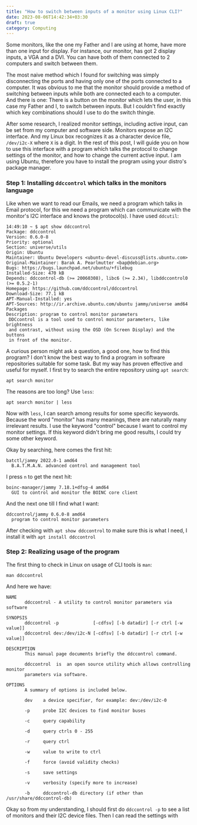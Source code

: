 ```yaml
---
title: "How to switch between inputs of a monitor using Linux CLI?"
date: 2023-08-06T14:42:34+03:30
draft: true
category: Computing
---
```


Some monitors, like the one my Father and I are using at home, have more than one input for display. For instance, our monitor, has got 2 display inputs, a VGA and a DVI. You can have both of them connected to 2 computers and switch between them.

The most naive method which I found for switching was simply disconnecting the ports and having only one of the ports connected to a computer. It was obvious to me that the monitor should provide a method of switching between inputs while both are connected each to a computer. And there is one: There is a button on the monitor which lets the user, in this case my Father and I, to switch between inputs. But I couldn't find exactly which key combinations should I use to do the switch thingie.

After some research, I realized monitor settings, including active input, can be set from my computer and software side. Monitors expose an I2C interface. And my Linux box recognizes it as a character device file, `/dev/i2c-X` where `X` is a digit. In the rest of this post, I will guide you on how to use this interface with a program which talks the protocol to change settings of the monitor, and how to change the current active input. I am using Ubuntu, therefore you have to install the program using your distro's package manager.

### Step 1: Installing `ddccontrol` which talks in the monitors language

Like when we want to read our Emails, we need a program which talks in Email protocol, for this we need a program which can communicate with the monitor's I2C interface and knows the protocol(s). I have used `ddcutil`:

```
14:49:10 ~ $ apt show ddccontrol
Package: ddccontrol
Version: 0.6.0-8
Priority: optional
Section: universe/utils
Origin: Ubuntu
Maintainer: Ubuntu Developers <ubuntu-devel-discuss@lists.ubuntu.com>
Original-Maintainer: Barak A. Pearlmutter <bap@debian.org>
Bugs: https://bugs.launchpad.net/ubuntu/+filebug
Installed-Size: 470 kB
Depends: ddccontrol-db (>= 20060308), libc6 (>= 2.34), libddccontrol0 (>= 0.5.2-1)
Homepage: https://github.com/ddccontrol/ddccontrol
Download-Size: 77.1 kB
APT-Manual-Installed: yes
APT-Sources: http://ir.archive.ubuntu.com/ubuntu jammy/universe amd64 Packages
Description: program to control monitor parameters
 DDCcontrol is a tool used to control monitor parameters, like brightness
 and contrast, without using the OSD (On Screen Display) and the buttons
 in front of the monitor.
```

A curious person might ask a question, a good one, how to find this program? I don't know the best way to find a program in software repositories suitable for some task. But my way has proven effective and useful for myself. I first try to search the entire repository using `apt search`:

```
apt search monitor
```

The reasons are too long? Use `less`:

```
apt search monitor | less
```

Now with `less`, I can search among results for some specific keywords. Because the word "monitor" has many meanings, there are naturally many irrelevant results. I use the keyword "control" because I want to control my monitor settings. If this keyword didn't bring me good results, I could try some other keyword.

Okay by searching, here comes the first hit:

```
batctl/jammy 2022.0-1 amd64
  B.A.T.M.A.N. advanced control and management tool
```

I press `n` to get the next hit:

```
boinc-manager/jammy 7.18.1+dfsg-4 amd64
  GUI to control and monitor the BOINC core client
```

And the next one till I find what I want:

```
ddccontrol/jammy 0.6.0-8 amd64
  program to control monitor parameters
```

After checking with `apt show ddccontrol` to make sure this is what I need, I install it with `apt install ddccontrol`

### Step 2: Realizing usage of the program

The first thing to check in Linux on usage of CLI tools is `man`:

```
man ddccontrol
```

And here we have:

```
NAME
       ddccontrol - A utility to control monitor parameters via software

SYNOPSIS
       ddccontrol -p             [-cdfsv] [-b datadir] [-r ctrl [-w value]]
       ddccontrol dev:/dev/i2c-N [-cdfsv] [-b datadir] [-r ctrl [-w value]]

DESCRIPTION
       This manual page documents briefly the ddccontrol command.

       ddccontrol  is  an open source utility which allows controlling monitor
       parameters via software.

OPTIONS
       A summary of options is included below.

       dev    a device specifier, for example: dev:/dev/i2c-0

       -p     probe I2C devices to find monitor buses

       -c     query capability

       -d     query ctrls 0 - 255

       -r     query ctrl

       -w     value to write to ctrl

       -f     force (avoid validity checks)

       -s     save settings

       -v     verbosity (specify more to increase)

       -b     ddccontrol-db directory (if other than /usr/share/ddccontrol-db)
```

Okay so from my understanding, I should first do `ddccontrol -p` to see a list of monitors and their I2C device files. Then I can read the settings with
